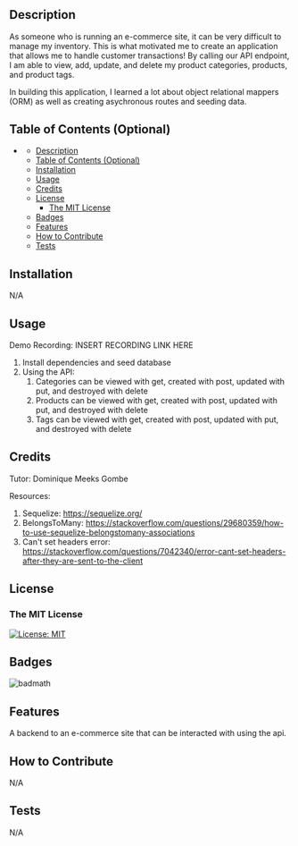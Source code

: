# <E-Commerce Site>

## Description

As someone who is running an e-commerce site, it can be very difficult to manage my inventory.
This is what motivated me to create an application that allows me to handle customer transactions!
By calling our API endpoint, I am able to view, add, update, and delete my product categories, products, and product tags.

In building this application, I learned a lot about object relational mappers (ORM) as well as creating asychronous routes and seeding data. 

## Table of Contents (Optional)

- [](#)
  - [Description](#description)
  - [Table of Contents (Optional)](#table-of-contents-optional)
  - [Installation](#installation)
  - [Usage](#usage)
  - [Credits](#credits)
  - [License](#license)
    - [The MIT License](#the-mit-license)
  - [Badges](#badges)
  - [Features](#features)
  - [How to Contribute](#how-to-contribute)
  - [Tests](#tests)

## Installation

N/A

## Usage

Demo Recording: INSERT RECORDING LINK HERE

1. Install dependencies and seed database
2. Using the API:
   1. Categories can be viewed with get, created with post, updated with put, and destroyed with delete
   2. Products can be viewed with get, created with post, updated with put, and destroyed with delete
   3. Tags can be viewed with get, created with post, updated with put, and destroyed with delete


## Credits
Tutor:
Dominique Meeks Gombe

Resources:
1. Sequelize: https://sequelize.org/
2. BelongsToMany: https://stackoverflow.com/questions/29680359/how-to-use-sequelize-belongstomany-associations
3. Can't set headers error: https://stackoverflow.com/questions/7042340/error-cant-set-headers-after-they-are-sent-to-the-client

## License

### The MIT License
[![License: MIT](https://img.shields.io/badge/License-MIT-yellow.svg)](https://opensource.org/licenses/MIT)

## Badges

![badmath](https://img.shields.io/github/languages/top/lernantino/badmath)

## Features

A backend to an e-commerce site that can be interacted with using the api.

## How to Contribute

N/A

## Tests

N/A